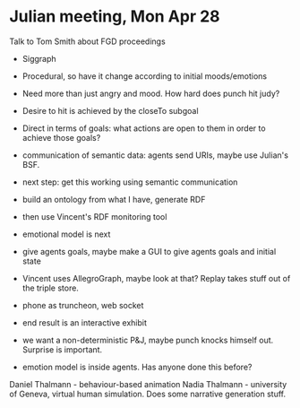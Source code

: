 # Julian meeting, Mon Apr 28

Talk to Tom Smith about FGD proceedings

- Siggraph

- Procedural, so have it change according to initial moods/emotions
- Need more than just angry and mood. How hard does punch hit judy?
- Desire to hit is achieved by the closeTo subgoal
- Direct in terms of goals: what actions are open to them in order to achieve those goals?
- communication of semantic data: agents send URIs, maybe use Julian's BSF.


- next step: get this working using semantic communication
- build an ontology from what I have, generate RDF
- then use Vincent's RDF monitoring tool
- emotional model is next
- give agents goals, maybe make a GUI to give agents goals and initial state
- Vincent uses AllegroGraph, maybe look at that? Replay takes stuff out of the triple store.
- phone as truncheon, web socket
- end result is an interactive exhibit
- we want a non-deterministic P&J, maybe punch knocks himself out. Surprise is important.


- emotion model is inside agents. Has anyone done this before?

Daniel Thalmann - behaviour-based animation
Nadia Thalmann - university of Geneva, virtual human simulation. Does some narrative generation stuff.